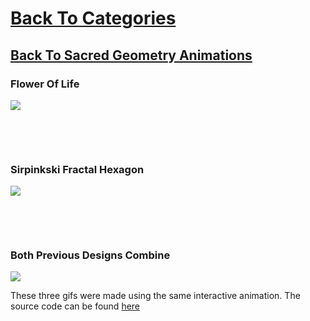 # [Back To Categories](https://github.com/GabrielQZ/Animations/tree/master#readme)
## [Back To Sacred Geometry Animations](https://github.com/GabrielQZ/Animations/tree/master/_downloadable_media/GIFs/Sacred-Geometry#readme)

### Flower Of Life

![](fol.gif)

<p>&nbsp<p><p>&nbsp<p>

### Sirpinkski Fractal Hexagon

![](sirpinski.gif)

<p>&nbsp<p><p>&nbsp<p>

### Both Previous Designs Combine
![](sacred-geo.gif)

These three gifs were made using the same interactive animation. The source code can be found [here](https://github.com/GabrielQZ/Animations/tree/master/Apr2020/triangles/fractal-tri04.js)
